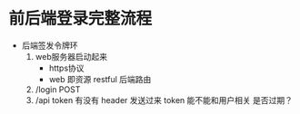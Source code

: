 # 前后端登录完整流程

- 后端签发令牌环
    1. web服务器启动起来
        - https协议
        - web 即资源 restful    后端路由
    2. /login POST 
    3. /api token 有没有 header 发送过来
        token 能不能和用户相关
        是否过期？